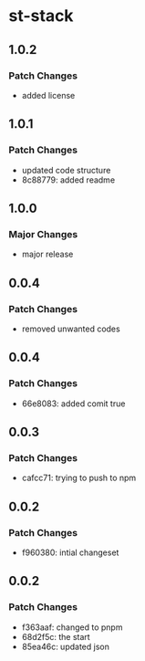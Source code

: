 # st-stack

## 1.0.2

### Patch Changes

- added license

## 1.0.1

### Patch Changes

- updated code structure
- 8c88779: added readme

## 1.0.0

### Major Changes

- major release

## 0.0.4

### Patch Changes

- removed unwanted codes

## 0.0.4

### Patch Changes

- 66e8083: added comit true

## 0.0.3

### Patch Changes

- cafcc71: trying to push to npm

## 0.0.2

### Patch Changes

- f960380: intial changeset

## 0.0.2

### Patch Changes

- f363aaf: changed to pnpm
- 68d2f5c: the start
- 85ea46c: updated json
